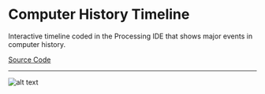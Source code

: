 # Computer History Timeline

Interactive timeline coded in the Processing IDE that shows major events in computer history.

[Source Code](https://github.com/bcinbis/portfolio2018/blob/master/Java/Timeline/SourceCode.pde)

---

![alt text](https://bcinbis.github.io/portfolio2018/Images/Timeline.png)

